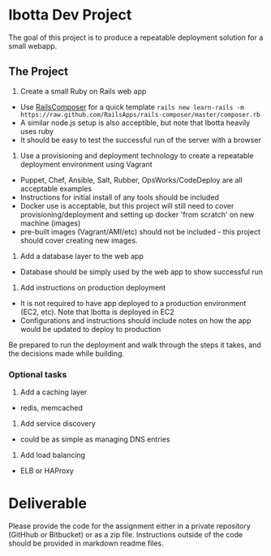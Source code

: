 # Ibotta Dev Project

The goal of this project is to produce a repeatable deployment solution for a small webapp.

## The Project

1. Create a small Ruby on Rails web app
  * Use [RailsComposer](https://github.com/RailsApps/learn-rails) for a quick template  `rails new learn-rails -m https://raw.github.com/RailsApps/rails-composer/master/composer.rb`
  * A similar node.js setup is also acceptible, but note that Ibotta heavily uses ruby
  * It should be easy to test the successful run of the server with a browser
1. Use a provisioning and deployment technology to create a repeatable deployment environment using Vagrant
  * Puppet, Chef, Ansible, Salt, Rubber, OpsWorks/CodeDeploy are all acceptable examples
  * Instructions for initial install of any tools should be included
  * Docker use is acceptable, but this project will still need to cover provisioning/deployment and setting up docker 'from scratch' on new machine (images)
  * pre-built images (Vagrant/AMI/etc) should not be included - this project should cover creating new images.
1. Add a database layer to the web app
  * Database should be simply used by the web app to show successful run
1. Add instructions on production deployment
  * It is not required to have app deployed to a production environment (EC2, etc).  Note that Ibotta is deployed in EC2
  * Configurations and instructions should include notes on how the app would be updated to deploy to production

Be prepared to run the deployment and walk through the steps it takes, and the decisions made while building.

### Optional tasks

1. Add a caching layer
  * redis, memcached
1. Add service discovery
  * could be as simple as managing DNS entries
1. Add load balancing
  * ELB or HAProxy

# Deliverable

Please provide the code for the assignment either in a private repository (GitHhub or Bitbucket) or as a zip file. Instructions outside of the code should be provided in markdown readme files.
